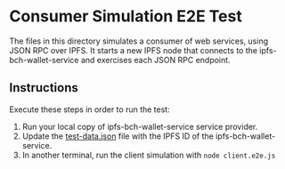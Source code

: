 # Consumer Simulation E2E Test

The files in this directory simulates a consumer of web services, using JSON RPC over IPFS. It starts a new IPFS node that connects to the ipfs-bch-wallet-service and exercises each JSON RPC endpoint.

## Instructions

Execute these steps in order to run the test:

1. Run your local copy of ipfs-bch-wallet-service service provider.
2. Update the [test-data.json](./test-data.json) file with the IPFS ID of the ipfs-bch-wallet-service.
3. In another terminal, run the client simulation with `node client.e2e.js`

